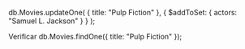 db.Movies.updateOne(
{ title: "Pulp Fiction" },
{ $addToSet: { actors: "Samuel L. Jackson" } }
);

Verificar
db.Movies.findOne({ title: "Pulp Fiction" });
